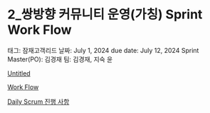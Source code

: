 # 2_쌍방향 커뮤니티 운영(가칭) Sprint Work Flow

태그: 잠재고객리드
날짜: July 1, 2024
due date: July 12, 2024
Sprint Master(PO): 김경재
팀: 김경재, 지숙 윤

[Untitled](Untitled%207e6d63a9b9f34d2ea0c3663dcfb0c621.csv)

[Work Flow](Work%20Flow%20a154465f6334452e8e3b534e9b00d2b8.csv)

[Daily Scrum 진행 사항](Daily%20Scrum%20%E1%84%8C%E1%85%B5%E1%86%AB%E1%84%92%E1%85%A2%E1%86%BC%20%E1%84%89%E1%85%A1%E1%84%92%E1%85%A1%E1%86%BC%20786f8d340b1b4fc5b55bdb8f8615e3e7.csv)